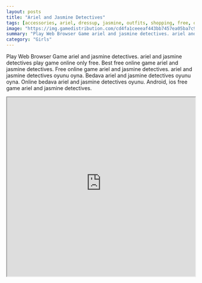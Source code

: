 ```yaml
---
layout: posts
title: "Ariel and Jasmine Detectives"
tags: [accessories, ariel, dressup, jasmine, outfits, shopping, free, online, games, oyna, game, free, games, play, play, games]
image: "https://img.gamedistribution.com/cd4fa1ceeeaf443bb7457ea05ba7c97c.jpg"
summary: "Play Web Browser Game ariel and jasmine detectives. ariel and jasmine detectives play game online only free. Best free online game ariel and jasmine detectives. Free online game ariel and jasmine detectives. ariel and jasmine detectives oyunu oyna. Bedava ariel and jasmine detectives oyunu oyna. Online bedava ariel and jasmine detectives oyunu. Android, ios free game ariel and jasmine detectives."
category: "Girls"
---
```


Play Web Browser Game ariel and jasmine detectives. ariel and jasmine detectives play game online only free. Best free online game ariel and jasmine detectives. Free online game ariel and jasmine detectives. ariel and jasmine detectives oyunu oyna. Bedava ariel and jasmine detectives oyunu oyna. Online bedava ariel and jasmine detectives oyunu. Android, ios free game ariel and jasmine detectives.

<iframe width="100%" height="480px;" src="https://flash.gamedistribution.com?game=cd4fa1ceeeaf443bb7457ea05ba7c97c"></iframe>